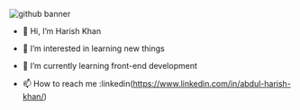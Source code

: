 ![github banner](https://github.com/user-attachments/assets/62b20e39-7a71-4ddb-9c10-524b72965660)
- 👋 Hi, I’m Harish Khan
- 👀 I’m interested in learning new things
- 🌱 I’m currently learning front-end development

- 📫 How to reach me :linkedin(https://www.linkedin.com/in/abdul-harish-khan/)


<!---
haarish73/haarish73 is a ✨ special ✨ repository because its `README.md` (this file) appears on your GitHub profile.
You can click the Preview link to take a look at your changes.
--->
